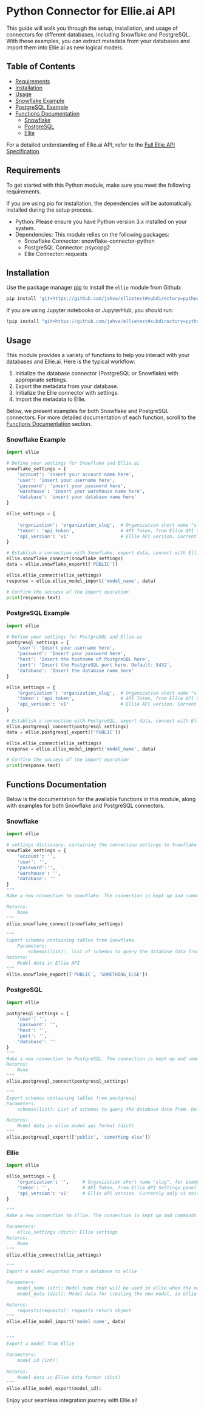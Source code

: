 
# Python Connector for Ellie.ai API

This guide will walk you through the setup, installation, and usage of connectors for different databases, including Snowflake and PostgreSQL. With these examples, you can extract metadata from your databases and import them into Ellie.ai as new logical models.

## Table of Contents

- [Requirements](#requirements)
- [Installation](#installation)
- [Usage](#usage)
- [Snowflake Example](#snowflake-example)
- [PostgreSQL Example](#postgresql-example)
- [Functions Documentation](#functions-documentation)
  - [Snowflake](#snowflake)
  - [PostgreSQL](#postgresql)
  - [Ellie](#ellie)

For a detailed understanding of Ellie.ai API, refer to the [Full Ellie API Specification](https://ellie.api.ellie.ai/api/docs).

## Requirements

To get started with this Python module, make sure you meet the following requirements. 

If you are using pip for installation, the dependencies will be automatically installed during the setup process.

- Python: Please ensure you have Python version 3.x installed on your system.
- Dependencies: This module relies on the following packages:
  - Snowflake Connector: snowflake-connector-python
  - PostgreSQL Connector: psycopg2
  - Ellie Connector: requests

## Installation

Use the package manager [pip](https://pip.pypa.io/en/stable/) to install the `ellie` module from Github:

```bash
pip install 'git+https://github.com/jahva/ellietest#subdirectory=python"
```

If you are using Jupyter notebooks or JupyterHub, you should run: 

```bash
!pip install "git+https://github.com/jahva/ellietest#subdirectory=python"
```

## Usage

This module provides a variety of functions to help you interact with your databases and Ellie.ai. Here is the typical workflow:

1. Initialize the database connector (PostgreSQL or Snowflake) with appropriate settings.
2. Export the metadata from your database.
3. Initialize the Ellie connector with settings.
4. Import the metadata to Ellie.

Below, we present examples for both Snowflake and PostgreSQL connectors. For more detailed documentation of each function, scroll to the [Functions Documentation](#functions-documentation) section.

### Snowflake Example

```Python
import ellie

# Define your settings for Snowflake and Ellie.ai
snowflake_settings = {
    'account': 'insert your account name here',
    'user': 'insert your username here',
    'password': 'insert your password here',
    'warehouse': 'insert your warehouse name here',
    'database': 'insert your database name here'
}

ellie_settings = {
    
    'organization': 'organization_slug',  # Organization short name "slug", for example in organization url https://company.ellie.ai the "company" is the organization 
    'token': 'api_token',                 # API Token, from Ellie API Settings panel      
    'api_version': 'v1'                   # Ellie API version. Currently only v1 exists.
}

# Establish a connection with Snowflake, export data, connect with Ellie.ai, and import data
ellie.snowflake_connect(snowflake_settings)
data = ellie.snowflake_export(['PUBLIC'])

ellie.ellie_connect(ellie_settings)
response = ellie.ellie_model_import('model_name', data)

# Confirm the success of the import operation
print(response.text)
```


### PostgreSQL Example

```Python
import ellie

# Define your settings for PostgreSQL and Ellie.ai
postgresql_settings = {
    'user': 'Insert your username here',
    'password': 'Insert your password here',
    'host': 'Insert the hostname of PostgreSQL here',
    'port': 'Insert the PostgreSQL port here. Default: 5432',
    'database': 'Insert the database name here'
}

ellie_settings = {
    'organization': 'organization_slug',  # Organization short name "slug", for example in organization url https://company.ellie.ai the "company" is the organization 
    'token': 'api_token',                 # API Token, from Ellie API Settings panel      
    'api_version': 'v1'                   # Ellie API version. Currently only v1 exists.
}

# Establish a connection with PostgreSQL, export data, connect with Ellie.ai, and import data
ellie.postgresql_connect(postgresql_settings)
data = ellie.postgresql_export(['PUBLIC'])

ellie.ellie_connect(ellie_settings)
response = ellie.ellie_model_import('model_name', data)

# Confirm the success of the import operation
print(response.text)
```
## Functions Documentation

Below is the documentation for the available functions in this module, along with examples for both Snowflake and PostgreSQL connectors.

### Snowflake

```python
import ellie

# settings dictionary, containing the connection settings to Snowflake.
snowflake_settings = {
    'account': '',
    'user': '',
    'password':'',
    'warehouse': '',
    'database': ''
}
"""
Make a new connection to snowflake. The connection is kept up and commands to Snowflake can be sent.

Returns:
    None
"""
ellie.snowflake_connect(snowflake_settings)

"""
Export schemas containing tables from Snowflake.
    Parameters: 
        schemas(list):, list of schemas to query the database data from. Default: ['PUBLIC']
Returns:
    Model data in Ellie API 
"""
ellie.snowflake_export(['PUBLIC', 'SOMETHING_ELSE'])
```

### PostgreSQL 

```python
import ellie

postgresql_settings = {
    'user': '',
    'password': '',
    'host': '',
    'port': '',
    'database': ''
}
""" 
Make a new connection to PostgreSQL. The connection is kept up and commands to postgresql can be sent.
Returns:
    None
"""
ellie.postgresql_connect(postgresql_settings)

"""
Export schemas containing tables from postgresql
Parameters: 
    schemas(list): List of schemas to query the database data from. Default: ['public']

Returns: 
    Model data in ellie model api format (dict)
"""
ellie.postgresql_export(['public', 'something else'])
```

### Ellie 

```Python
import ellie

ellie_settings = {
    'organization': '',     # Organization short name "slug", for example in organization url https://football.ellie.ai the "football" is the organization
    'token': '',            # API Token, from Ellie API Settings panel
    'api_version': 'v1'     # Ellie API version. Currently only v1 exists.
}

"""
Make a new connection to Ellie. The connection is kept up and commands to PostgreSQL can be sent.

Parameters:
    ellie_settings (dict): Ellie settings 
Returns:
    None
"""
ellie.ellie_connect(ellie_settings)

"""
Import a model exported from a database to ellie 

Parameters:
    model_name (str): Model name that will be used in ellie when the new model is created.
    model_data (dict): Model data for creating the new model, in ellie model format

Returns:
    requests(requests): requests return object 
"""
ellie.ellie_model_import('model name', data)


"""
Export a model from Ellie 

Parameters:
    model_id (int): 
    
Returns:
    Model data in Ellie data format (dict)
"""
ellie.ellie_model_export(model_id):
```

Enjoy your seamless integration journey with Ellie.ai!